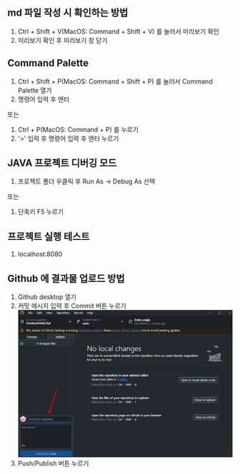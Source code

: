 ## md 파일 작성 시 확인하는 방법
1. Ctrl + Shift + V(MacOS: Command + Shift + V) 를 눌러서 미리보기 확인
2. 미리보기 확인 후 미리보기 창 닫기

## Command Palette 
1. Ctrl + Shift + P(MacOS: Command + Shift + P) 를 눌러서 Command Palette 열기
2. 명령어 입력 후 엔터

또는 

1. Ctrl + P(MacOS: Command + P) 를 누르기
2. '>' 입력 후 명령어 입력 후 엔터 누르기

## JAVA 프로젝트 디버깅 모드
1. 프로젝트 폴더 우클릭 후 Run As -> Debug As 선택

또는

1. 단축키 F5 누르기

## 프로젝트 실행 테스트
1. localhost:8080

## Github 에 결과물 업로드 방법
1. Github desktop 열기
2. 커밋 메시지 입력 후 Commit 버튼 누르기
![커밋메세지 입력창](docs/screenshots/ss.png)
3. Push/Publish 버튼 누르기